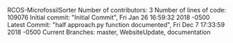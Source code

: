 RCOS-MicrofossilSorter
Number of contributors: 3
Number of lines of code: 109076
Initial commit: "Initial Commit", Fri Jan 26 16:59:32 2018 -0500
Latest Commit: "half approach.py function documented", Fri Dec 7 17:33:59 2018 -0500 
Current Branches: master, WebsiteUpdate, documentation
